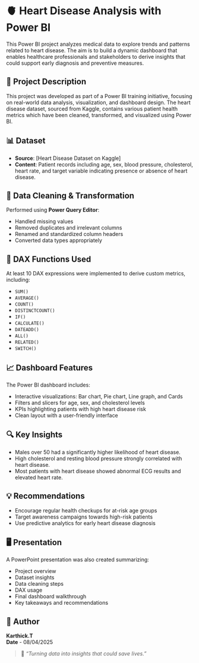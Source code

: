 # 🫀 Heart Disease Analysis with Power BI

This Power BI project analyzes medical data to explore trends and patterns related to heart disease. The aim is to build a dynamic dashboard that enables healthcare professionals and stakeholders to derive insights that could support early diagnosis and preventive measures.

## 📁 Project Description

This project was developed as part of a Power BI training initiative, focusing on real-world data analysis, visualization, and dashboard design. The heart disease dataset, sourced from Kaggle, contains various patient health metrics which have been cleaned, transformed, and visualized using Power BI.

## 📊 Dataset

- **Source**: [Heart Disease Dataset on Kaggle]
- **Content**: Patient records including age, sex, blood pressure, cholesterol, heart rate, and target variable indicating presence or absence of heart disease.

## 🧹 Data Cleaning & Transformation

Performed using **Power Query Editor**:
- Handled missing values
- Removed duplicates and irrelevant columns
- Renamed and standardized column headers
- Converted data types appropriately

## 🔢 DAX Functions Used

At least 10 DAX expressions were implemented to derive custom metrics, including:
- `SUM()`
- `AVERAGE()`
- `COUNT()`
- `DISTINCTCOUNT()`
- `IF()`
- `CALCULATE()`
- `DATEADD()`
- `ALL()`
- `RELATED()`
- `SWITCH()`

## 📈 Dashboard Features

The Power BI dashboard includes:
- Interactive visualizations: Bar chart, Pie chart, Line graph, and Cards
- Filters and slicers for age, sex, and cholesterol levels
- KPIs highlighting patients with high heart disease risk
- Clean layout with a user-friendly interface

## 🔍 Key Insights

- Males over 50 had a significantly higher likelihood of heart disease.
- High cholesterol and resting blood pressure strongly correlated with heart disease.
- Most patients with heart disease showed abnormal ECG results and elevated heart rate.

## 💡 Recommendations

- Encourage regular health checkups for at-risk age groups
- Target awareness campaigns towards high-risk patients
- Use predictive analytics for early heart disease diagnosis

## 🖥️ Presentation

A PowerPoint presentation was also created summarizing:
- Project overview
- Dataset insights
- Data cleaning steps
- DAX usage
- Final dashboard walkthrough
- Key takeaways and recommendations


## 📌 Author

**Karthick.T**  
**Date** - 08/04/2025
> 💬 _“Turning data into insights that could save lives.”_
